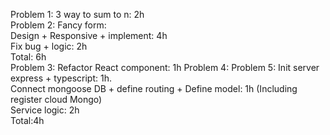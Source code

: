Problem 1: 3 way to sum to n: 2h<br/>
Problem 2: Fancy form:<br/>
Design + Responsive + implement: 4h<br/>
Fix bug + logic: 2h <br/>
Total: 6h<br/>
Problem 3: Refactor React component: 1h
Problem 4: 
Problem 5: 
Init server express + typescript: 1h.<br/>
Connect mongoose DB + define routing + Define model: 1h (Including register cloud Mongo)<br/>
Service logic: 2h<br/>
Total:4h